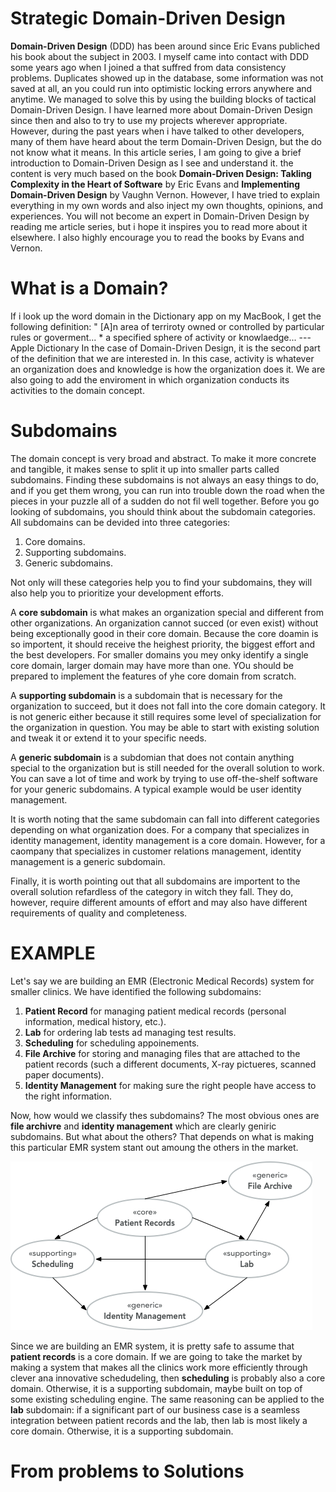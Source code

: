 # Strategic Domain-Driven Design
**Domain-Driven Design** (DDD) has been around since Eric Evans publiched his book about the subject in 2003. I myself came into contact with DDD some years ago when I joined a that suffred from data consistency problems. Duplicates showed up in the database, some information was not saved at all, an you could run into optimistic locking errors anywhere and anytime. We managed to solve this by using the building blocks of tactical Domain-Driven Design.
I have learned more about Domain-Driven Design since then and also to try to use my projects wherever appropriate. However, during the past years when i have talked to other developers, many of them have heard about the term Domain-Driven Design, but the do not know what it means. In this article series, I am going to give a brief introduction to Domain-Driven Design as I see and understand it. the content is very much based on the book **Domain-Driven Design: Takling Complexity in the Heart of Software** by Eric Evans and **Implementing Domain-Driven Design** by Vaughn Vernon. However, I have tried to explain everything in my own words and also inject my own thoughts, opinions, and experiences.
You will not become an expert in Domain-Driven Design by reading me article series, but i hope it inspires you to read more about it elsewhere. I also highly encourage you to read the books by Evans and Vernon.

# What is a Domain?
If i look up the word domain in the Dictionary app on my MacBook, I get the following definition:
" [A]n area of terriroty owned or controlled by particular rules or goverment...
    * a specified sphere of activity or knowlaedge...
--- Apple Dictionary
In the case of Domain-Driven Design, it is the second part of the definition that we are interested in. In this case, activity is whatever an organization does and knowledge is how the organization does it. We are also going to add the enviroment in which organization conducts its activities to the domain concept.

# Subdomains
The domain concept is very broad and abstract. To make it more concrete and tangible, it makes sense to split it up into smaller parts called subdomains. Finding these subdomains is not always an easy things to do, and if you get them wrong, you can run into trouble down the road when the pieces in your puzzle all of a sudden do not fil well together.
Before you go looking of subdomains, you should think about the subdomain categories. All subdomains can be devided into three categories:
1. Core domains.
2. Supporting subdomains.
3. Generic subdomains.

Not only will these categories help you to find your subdomains, they will also help you to prioritize your development efforts.

A **core subdomain** is what makes an organization special and different from other organizations. An organization cannot succed (or even exist) without being exceptionally good in their core domain. Because the core doamin is so importent, it should receive the heighest priority, the biggest effort and the best developers. For smaller domains you mey onky identify a single core domain, larger domain may have more than one. YOu should be prepared to implement the features of yhe core domain from scratch.

A **supporting subdomain** is a subdomain that is necessary for the organization to succeed, but it does not fall into the core domain category. It is not generic either because it still requires some level of specialization for the organization in question. You may be able to start with existing solution and tweak it or extend it to your specific needs.

A **generic subdomain** is a subdomian that does not contain anything special to the organization but is still needed for the overall solution to work. You can save a lot of time and work by trying to use off-the-shelf software for your generic subdomains. A typical example would be user identity management.

It is worth noting that the same subdomain can fall into different categories depending on what organization does. For a company that specializes in identity management, identity management is a core domain. However, for a caompany that specializes in customer relations management, identity management is a generic subdomain.

Finally, it is worth pointing out that all subdomains are importent to the overall solution refardless of the category in witch they fall. They do, however, require different amounts of effort and may also have different requirements of quality and completeness.

# EXAMPLE
Let's say we are building an EMR (Electronic Medical Records) system for smaller clinics. We have identified the following subdomains:
1. **Patient Record** for managing patient medical records (personal information, medical history, etc.).
2. **Lab** for ordering lab tests ad managing test results.
3. **Scheduling** for scheduling appoinements.
4. **File Archive** for storing and managing files that  are attached to the patient records (such a different documents, X-ray pictueres, scanned paper documents).
5. **Identity Management** for making sure the right people have access to the right information.

Now, how would we classify thes subdomains? The most obvious ones are **file archivre** and **identity management** which are clearly geniric subdomains. But what about the others? That depends on what is making this particular EMR system stant out amoung the others in the market.

![Image-01](ch-1-subdomains.png)

Since we are building an EMR system, it is pretty safe to assume that **patient records** is a core domain. If we are going to take the market by making a system that makes all the clinics work more efficiently through clever ana innovative schedudeling, then **scheduling** is probably also a core domain. Otherwise, it is a supporting subdomain, maybe built on top of some existing scheduling engine. The same reasoning can be applied to the **lab** subdomain: if a significant part of our business case is a seamless integration between patient records and the lab, then lab is most likely a core domain. Otherwise, it is a supporting subdomain.

# From problems to Solutions

